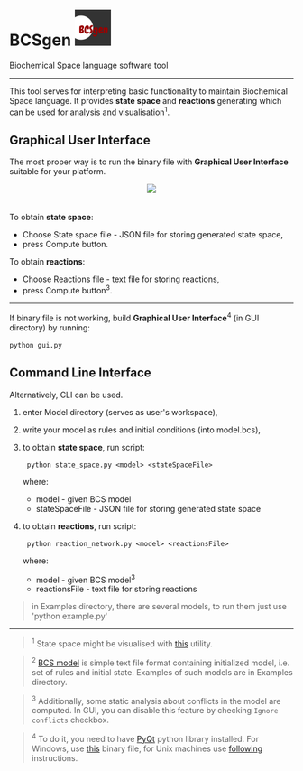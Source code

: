 # BCSgen <img src="https://raw.githubusercontent.com/sybila/BCSgen/master/GUI/icons/128x128.png" width="64">  

Biochemical Space language software tool

---

This tool serves for interpreting basic functionality to maintain Biochemical Space language. It provides __state space__ and __reactions__ generating which can be used for analysis and visualisation<sup>1</sup>.

## Graphical User Interface

The most proper way is to run the binary file with __Graphical User Interface__ suitable for your platform.

<div align="center">
  <img src="http://i.imgur.com/Sg89JPA.png"><br><br>
</div>

To obtain __state space__:
* Choose State space file - JSON file for storing generated state space,
* press Compute button.

To obtain __reactions__:
* Choose Reactions file - text file for storing reactions,
* press Compute button<sup>3</sup>.
  
---

If binary file is not working, build __Graphical User Interface__<sup>4</sup> (in GUI directory) by running:

    python gui.py
    
## Command Line Interface

Alternatively, CLI can be used.

1. enter Model directory (serves as user's workspace),
2. write your model as rules and initial conditions (into model.bcs),
3. to obtain __state space__, run script:

        python state_space.py <model> <stateSpaceFile>
        
   where:
    * model - given BCS model
    * stateSpaceFile - JSON file for storing generated state space

4. to obtain __reactions__, run script:

        python reaction_network.py <model> <reactionsFile>
        
   where:
     * model - given BCS model<sup>3</sup>
     * reactionsFile - text file for storing reactions

> in Examples directory, there are several models, to run them just use 'python example.py'

---
> <sup>1</sup> State space might be visualised with [this](https://github.com/mathooo/NetworkVISUAL) utility.

> <sup>2</sup> [BCS model](http://sybila.fi.muni.cz/tools/bcsgen#bcsl_model) is simple text file format containing initialized model, i.e. set of rules and initial state. Examples of such models are in Examples directory.

> <sup>3</sup> Additionally, some static analysis about conflicts in the model are computed. In GUI, you can disable this feature by checking `Ignore conflicts` checkbox.

> <sup>4</sup> To do it, you need to have [PyQt](https://wiki.python.org/moin/PyQt) python library installed. For Windows, use [this](http://www.lfd.uci.edu/~gohlke/pythonlibs/#pyqt4) binary file, for Unix machines use [following](http://pythoncentral.io/install-pyside-pyqt-on-windows-mac-linux/) instructions.
